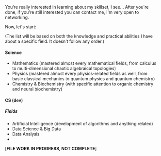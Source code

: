 You're really interested in learning about my skillset, I see... After you're done, if you're still interested you can contact me, I'm very open to networking.

Now, let's start:

(The list will be based on both the knowledge and practical abilities I have about a specific field. It doesn't follow any order.)

#### Science

- Mathematics (mastered almost every mathematical fields, from calculus to multi-dimensional chaotic algebraical topologies)
- Physics (mastered almost every physics-related fields as well, from basic classical mechanics to quantum physics and quantum chemistry)
- Chemistry & Biochemistry (with specific attention to organic chemistry and neural biochemistry)

#### CS (dev)

##### Fields

- Artificial Intelligence (development of algorithms and anything related)
- Data Science & Big Data
- Data Analysis
- 

[**FILE WORK IN PROGRESS, NOT COMPLETE**]
